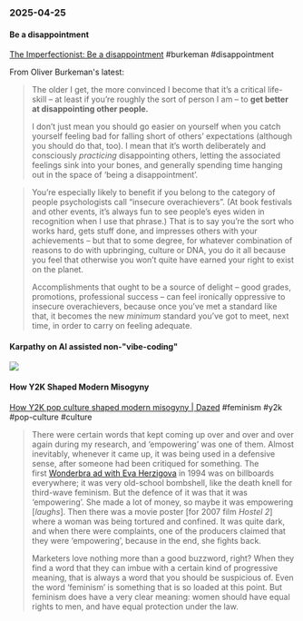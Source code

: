### 2025-04-25
#### Be a disappointment
[The Imperfectionist: Be a disappointment](https://ckarchive.com/b/5quvh7hnog3mwbp5xxd52a95qqv44in) #burkeman #disappointment 

From Oliver Burkeman's latest:

> The older I get, the more convinced I become that it’s a critical life-skill – at least if you’re roughly the sort of person I am – to **get better at disappointing other people.**
> 
> I don’t just mean you should go easier on yourself when you catch yourself feeling bad for falling short of others’ expectations (although you should do that, too). I mean that it’s worth deliberately and consciously _practicing_ disappointing others, letting the associated feelings sink into your bones, and generally spending time hanging out in the space of ‘being a disappointment’.


> You’re especially likely to benefit if you belong to the category of people psychologists call “insecure overachievers”. (At book festivals and other events, it’s always fun to see people’s eyes widen in recognition when I use that phrase.) That is to say you’re the sort who works hard, gets stuff done, and impresses others with your achievements – but that to some degree, for whatever combination of reasons to do with upbringing, culture or DNA, you do it all because you feel that otherwise you won’t quite have earned your right to exist on the planet.
> 
> Accomplishments that ought to be a source of delight – good grades, promotions, professional success – can feel ironically oppressive to insecure overachievers, because once you’ve met a standard like that, it becomes the new _minimum_ standard you’ve got to meet, next time, in order to carry on feeling adequate.

#### Karpathy on AI assisted non-"vibe-coding"

![](https://x.com/karpathy/status/1915581920022585597)

#### How Y2K Shaped Modern Misogyny
[How Y2K pop culture shaped modern misogyny \| Dazed](https://www.dazeddigital.com/life-culture/article/66664/1/sophie-gilbert-girl-on-girl-pop-culture-book-author-interview) #feminism #y2k #pop-culture #culture 

> There were certain words that kept coming up over and over and over again during my research, and ‘empowering’ was one of them. Almost inevitably, whenever it came up, it was being used in a defensive sense, after someone had been critiqued for something. The first [Wonderbra ad with Eva Herzigova](https://www.standard.co.uk/news/world/eva-herzigova-wonderbra-ad-empowered-women-9875267.html) in 1994 was on billboards everywhere; it was very old-school bombshell, like the death knell for third-wave feminism. But the defence of it was that it was ‘empowering’. She made a lot of money, so maybe it was empowering [_laughs_]. Then there was a movie poster [for 2007 film _Hostel 2_] where a woman was being tortured and confined. It was quite dark, and when there were complaints, one of the producers claimed that they were ‘empowering’, because in the end, she fights back.
> 
> Marketers love nothing more than a good buzzword, right? When they find a word that they can imbue with a certain kind of progressive meaning, that is always a word that you should be suspicious of. Even the word ‘feminism’ is something that is so loaded at this point. But feminism does have a very clear meaning: women should have equal rights to men, and have equal protection under the law.